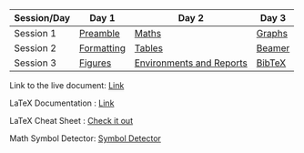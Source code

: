 


| Session/Day | Day 1 | Day 2 | Day 3 |
|-------------|------|-------|-------|
| Session 1   | <a href="https://drive.google.com/open?id=1MyXMyfqKuE7mtDNeAIy3VdLsHTJvVtBJ">Preamble </a>|<a href="https://drive.google.com/open?id=1LjkTGuHAbVDmDoQftYfVWnlxWSx_W8_Z">Maths</a> | <a href="https://drive.google.com/open?id=1bNNGRcXYW2Ps-UH-4l1XWI7wORfgzk4l">Graphs</a> | 
| Session 2 | <a href="https://drive.google.com/open?id=1Jqv1ONua3oyvqO1332XgdcrhPcInYQca">Formatting</a>| <a href="https://drive.google.com/open?id=1CZpHkDJvl0SmkVMvv5xQ2EI4n46dy-R9">Tables</a> | <a href = "https://drive.google.com/open?id=1eLAooExMUtUH9iGSigzeyDoj5-H1CtYN"> Beamer </a>
| Session 3   |   <a href = "https://drive.google.com/open?id=1VPEinJ-TPNgMctsLAD6hD8CEi6dIxeEY"> Figures </a> |  <a href="https://drive.google.com/open?id=1AjTQAoRy5ohLwLxoOyvD5N_meZMlfo4-">Environments and Reports</a>|  <a href="https://drive.google.com/open?id=1tkOWRwCrVe5zCfDePyiAyLhRRW6rRgZ-">BibTeX</a>|

Link to the live document: <a href ="https://www.overleaf.com/read/rkdftfqxtbfs
"> Link </a>

LaTeX Documentation : <a href = "https://www.overleaf.com/learn"> Link </a> 


LaTeX Cheat Sheet : <a href = "https://drive.google.com/file/d/1XkIUabiu3OJ_O2L4R0nsIOny0aG6fDmn/view?usp=sharing"> Check it out </a>

Math Symbol Detector: <a href="http://detexify.kirelabs.org/classify.html">Symbol Detector</a>

<!-- Link to Game : <a href = "https://texnique.xyz/"> TBA </a> -->
